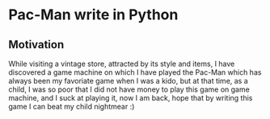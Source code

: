 # Pac-Man write in Python
## Motivation
While visiting a vintage store, attracted by its style and items, I have discovered a game machine on which I have played the Pac-Man which has always been my favoriate game when I was a kido, but at that time, as a child, I was so poor that I did not have money to play this game on game machine, and I suck at playing it, now I am back, hope that by writing this game I can beat my child nightmear :)
